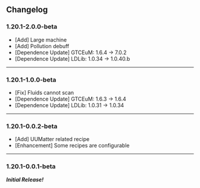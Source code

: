 ## Changelog
### 1.20.1-2.0.0-beta
- [Add] Large machine
- [Add] Pollution debuff
- [Dependence Update] GTCEuM: 1.6.4 -> 7.0.2
- [Dependence Update] LDLib: 1.0.34 -> 1.0.40.b
---
### 1.20.1-1.0.0-beta
- [Fix] Fluids cannot scan
- [Dependence Update] GTCEuM: 1.6.3 -> 1.6.4
- [Dependence Update] LDLib: 1.0.31 -> 1.0.34

---

### 1.20.1-0.0.2-beta
- [Add] UUMatter related recipe  
- [Enhancement] Some recipes are configurable

---
### 1.20.1-0.0.1-beta
**_Initial Release!_**<br>